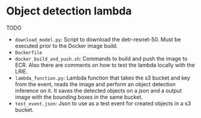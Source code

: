 # Object detection lambda

TODO

- `download_model.py`: Script to download the detr-resnet-50. Must be executed prior to the Docker image build.
- `Dockerfile`
- `docker_build_and_push.sh`: Commands to build and push the image to ECR. Also there are comments on how to test the lambda locally with the LRIE.
- `lambda_function.py`: Lambda function that takes the s3 bucket and key from the event, reads the image and perform an object detection inference on it. It saves the detected objects on a json and a output image with the bounding boxes in the same bucket.
- `test_event.json`: Json to use as a test event for created objects in a s3 bucket.